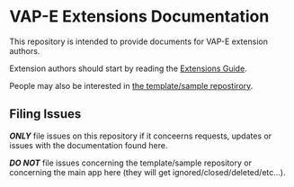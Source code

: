 # VAP-E Extensions Documentation
This repository is intended to provide documents for VAP-E extension authors.

Extension authors should start by reading the [Extensions Guide](./EXTENSIONS.md).

People may also be interested in [the template/sample repostirory](https://github.com/AlanBridgeman/VAP-E_Extensions_Template).

## Filing Issues
***ONLY*** file issues on this repository if it conceerns requests, updates or issues with the documentation found here. 

***DO NOT*** file issues concerning the template/sample repository or concerning the main app here (they will get ignored/closed/deleted/etc...).